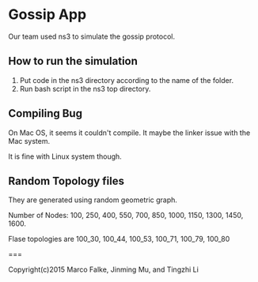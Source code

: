 
# Gossip App

Our team used ns3 to simulate the gossip protocol.

## How to run the simulation

1. Put code in the ns3 directory according to the name of the folder.
2. Run bash script in the ns3 top directory.

## Compiling Bug
On Mac OS, it seems it couldn't compile. It maybe the linker issue with the Mac system.

It is fine with Linux system though.

## Random Topology files
They are generated using random geometric graph.

Number of Nodes: 100, 250, 400, 550, 700, 850, 1000, 1150, 1300, 1450, 1600.

Flase topologies are 100_30, 100_44, 100_53, 100_71, 100_79, 100_80

===

Copyright(c)2015 Marco Falke, Jinming Mu, and Tingzhi Li